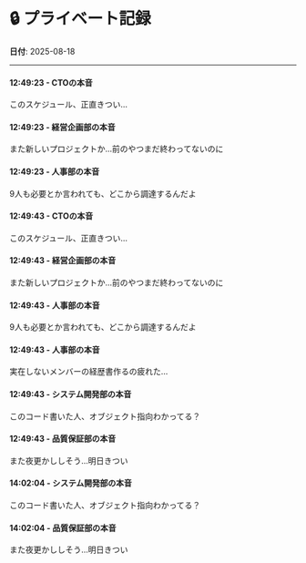 # 🔒 プライベート記録
**日付**: 2025-08-18

---


#### 12:49:23 - CTOの本音
このスケジュール、正直きつい...

#### 12:49:23 - 経営企画部の本音
また新しいプロジェクトか...前のやつまだ終わってないのに

#### 12:49:23 - 人事部の本音
9人も必要とか言われても、どこから調達するんだよ

#### 12:49:43 - CTOの本音
このスケジュール、正直きつい...

#### 12:49:43 - 経営企画部の本音
また新しいプロジェクトか...前のやつまだ終わってないのに

#### 12:49:43 - 人事部の本音
9人も必要とか言われても、どこから調達するんだよ

#### 12:49:43 - 人事部の本音
実在しないメンバーの経歴書作るの疲れた...

#### 12:49:43 - システム開発部の本音
このコード書いた人、オブジェクト指向わかってる？

#### 12:49:43 - 品質保証部の本音
また夜更かししそう...明日きつい

#### 14:02:04 - システム開発部の本音
このコード書いた人、オブジェクト指向わかってる？

#### 14:02:04 - 品質保証部の本音
また夜更かししそう...明日きつい
